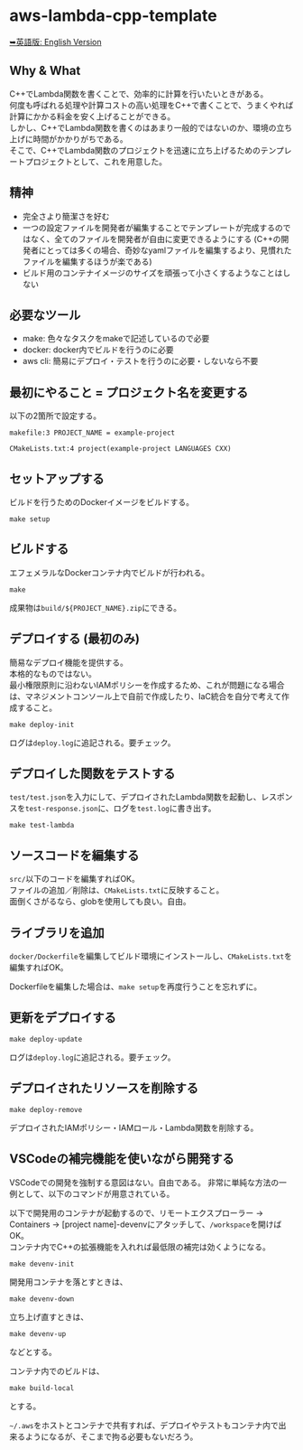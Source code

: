 # aws-lambda-cpp-template

[➥英語版: English Version](README.md)

## Why & What

C++でLambda関数を書くことで、効率的に計算を行いたいときがある。  
何度も呼ばれる処理や計算コストの高い処理をC++で書くことで、うまくやれば計算にかかる料金を安く上げることができる。  
しかし、C++でLambda関数を書くのはあまり一般的ではないのか、環境の立ち上げに時間がかかりがちである。  
そこで、C++でLambda関数のプロジェクトを迅速に立ち上げるためのテンプレートプロジェクトとして、これを用意した。

## 精神

- 完全さより簡潔さを好む
- 一つの設定ファイルを開発者が編集することでテンプレートが完成するのではなく、全てのファイルを開発者が自由に変更できるようにする (C++の開発者にとっては多くの場合、奇妙なyamlファイルを編集するより、見慣れたファイルを編集するほうが楽である)
- ビルド用のコンテナイメージのサイズを頑張って小さくするようなことはしない

## 必要なツール

- make: 色々なタスクをmakeで記述しているので必要
- docker: docker内でビルドを行うのに必要
- aws cli: 簡易にデプロイ・テストを行うのに必要・しないなら不要

## 最初にやること = プロジェクト名を変更する

以下の2箇所で設定する。

```
makefile:3 PROJECT_NAME = example-project
```

```
CMakeLists.txt:4 project(example-project LANGUAGES CXX)
```

## セットアップする

ビルドを行うためのDockerイメージをビルドする。

```
make setup
```

## ビルドする

エフェメラルなDockerコンテナ内でビルドが行われる。

```
make
```

成果物は`build/${PROJECT_NAME}.zip`にできる。

## デプロイする (最初のみ)

簡易なデプロイ機能を提供する。  
本格的なものではない。  
最小権限原則に沿わないIAMポリシーを作成するため、これが問題になる場合は、マネジメントコンソール上で自前で作成したり、IaC統合を自分で考えて作成すること。

```
make deploy-init
```

ログは`deploy.log`に追記される。要チェック。

## デプロイした関数をテストする

`test/test.json`を入力にして、デプロイされたLambda関数を起動し、レスポンスを`test-response.json`に、ログを`test.log`に書き出す。

```
make test-lambda
```

## ソースコードを編集する

`src/`以下のコードを編集すればOK。  
ファイルの追加／削除は、`CMakeLists.txt`に反映すること。  
面倒くさがるなら、globを使用しても良い。自由。

## ライブラリを追加

`docker/Dockerfile`を編集してビルド環境にインストールし、`CMakeLists.txt`を編集すればOK。

Dockerfileを編集した場合は、`make setup`を再度行うことを忘れずに。


## 更新をデプロイする

```
make deploy-update
```

ログは`deploy.log`に追記される。要チェック。

## デプロイされたリソースを削除する

```
make deploy-remove
```

デプロイされたIAMポリシー・IAMロール・Lambda関数を削除する。

## VSCodeの補完機能を使いながら開発する

VSCodeでの開発を強制する意図はない。自由である。
非常に単純な方法の一例として、以下のコマンドが用意されている。

以下で開発用のコンテナが起動するので、リモートエクスプローラー -> Containers -> [project name]-devenvにアタッチして、`/workspace`を開けばOK。  
コンテナ内でC++の拡張機能を入れれば最低限の補完は効くようになる。

```
make devenv-init
```

開発用コンテナを落とすときは、

```
make devenv-down
```

立ち上げ直すときは、

```
make devenv-up
```

などとする。

コンテナ内でのビルドは、

```
make build-local
```

とする。

`~/.aws`をホストとコンテナで共有すれば、デプロイやテストもコンテナ内で出来るようになるが、そこまで拘る必要もないだろう。
